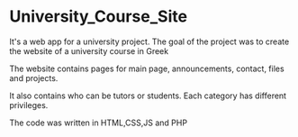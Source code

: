 # University_Course_Site
It's a web app for a university project. The goal of the project was to create the website of a university course in Greek

The website contains pages for main page, announcements, contact, files and projects.

It also contains who can be tutors or students. Each category has different privileges.

The code was written in HTML,CSS,JS and PHP
